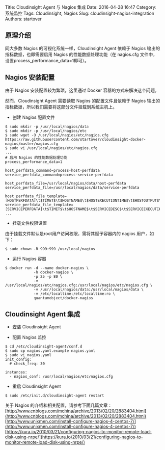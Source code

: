 Title: Cloudinsight Agent 与 Nagios 集成
Date: 2016-04-28 16:47
Category: 系统监控
Tags: Cloudinsight, Nagios
Slug: cloudinsight-nagios-integration
Authors: startover

## 原理介绍

同大多数 Nagios 的可视化系统一样，Cloudinsight Agent 依赖于 Nagios 输出的指标数据，也即需要启用 Nagios 的性能数据处理功能（在 nagios.cfg 文件中，设置process_performance_data=1即可）。

## Nagios 安装配置

由于 Nagios 安装配置较为繁琐，这里通过 Docker 容器的方式来解决这个问题。

然而，Cloudinsight Agent 需要读取 Nagios 的配置文件且依赖于 Nagios 输出的指标数据，所以我们需要将这部分文件挂载到系统主机上。

* 创建 Nagios 配置文件

```
$ sudo mkdir -p /usr/local/nagios/data
$ sudo mkdir -p /usr/local/nagios/etc
$ sudo wget -O /usr/local/nagios/etc/nagios.cfg https://raw.githubusercontent.com/startover/cloudinsight-docker-nagios/master/nagios.cfg
$ sudo vi /usr/local/nagios/etc/nagios.cfg
...
# 启用 Nagios 的性能数据处理功能
process_performance_data=1

host_perfdata_command=process-host-perfdata
service_perfdata_command=process-service-perfdata

host_perfdata_file=/usr/local/nagios/data/host-perfdata
service_perfdata_file=/usr/local/nagios/data/service-perfdata

host_perfdata_file_template=[HOSTPERFDATA]\t$TIMET$\t$HOSTNAME$\t$HOSTEXECUTIONTIME$\t$HOSTOUTPUT$\t$HOSTPERFDATA$
service_perfdata_file_template=[SERVICEPERFDATA]\t$TIMET$\t$HOSTNAME$\t$SERVICEDESC$\t$SERVICEEXECUTIONTIME$\t$SERVICELATENCY$\t$SERVICEOUTPUT$\t$SERVICEPERFDATA$
...
```

* 挂载文件权限设置

由于挂载文件默认是root用户访问权限，需将其赋予容器内的 nagios 用户，如下：

```
$ sudo chown -R 999:999 /usr/local/nagios
```

* 运行 Nagios 容器

```
$ docker run -d --name docker-nagios \
             -h docker-nagios \
             -p 25 -p 80 \
             -v /usr/local/nagios/etc/nagios.cfg:/usr/local/nagios/etc/nagios.cfg \
             -v /usr/local/nagios/data:/usr/local/nagios/data \
             -v /etc/localtime:/etc/localtime:ro \
             quantumobject/docker-nagios
```

## Cloudinsight Agent 集成

* [安装](http://cloud.oneapm.com/#/settings) Cloudinsight Agent

* 配置 Nagios 监控

```
$ cd /etc/cloudinsight-agent/conf.d
$ sudo cp nagios.yaml.example nagios.yaml
$ sudo vi nagios.yaml
init_config:
  # check_freq: 30

instances:
  - nagios_conf: /usr/local/nagios/etc/nagios.cfg
```

* 重启 Cloudinsight Agent

```
$ sudo /etc/init.d/cloudinsight-agent restart
```


关于 Nagios 的介绍和相关配置，请参考下面几篇文章：  
[http://www.cnblogs.com/mchina/archive/2013/02/20/2883404.html](http://www.cnblogs.com/mchina/archive/2013/02/20/2883404.html)  
[http://www.unixmen.com/install-configure-nagios-4-centos-7/](http://www.unixmen.com/install-configure-nagios-4-centos-7/)  
[https://kura.io/2010/03/21/configuring-nagios-to-monitor-remote-load-disk-using-nrpe/](https://kura.io/2010/03/21/configuring-nagios-to-monitor-remote-load-disk-using-nrpe/)
